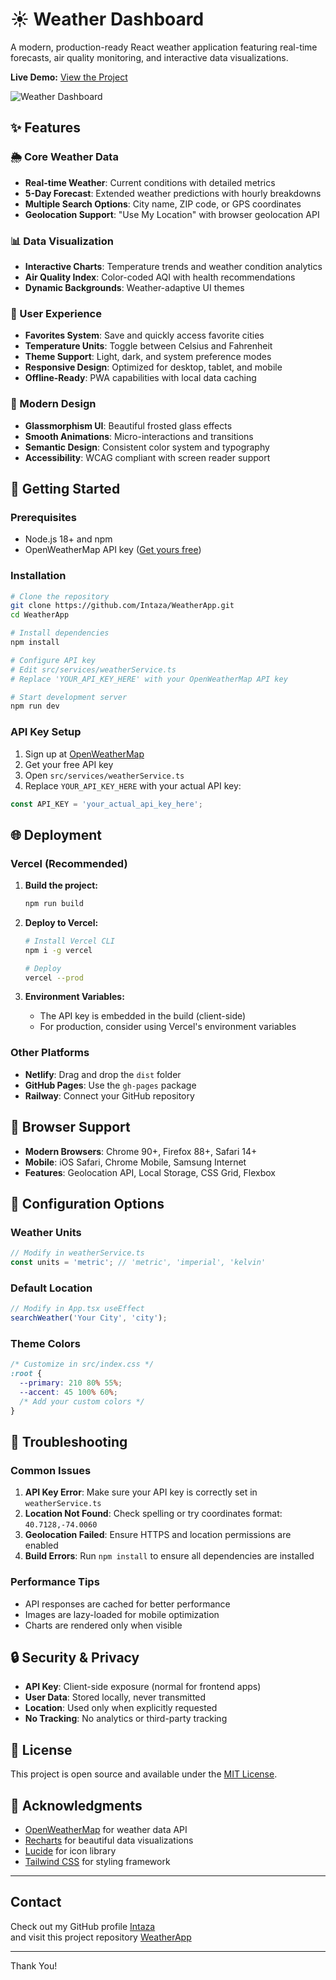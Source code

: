 # ☀️ Weather Dashboard

A modern, production-ready React weather application featuring real-time forecasts, air quality monitoring, and interactive data visualizations.

**Live Demo:** [View the Project]()

![Weather Dashboard](https://images.unsplash.com/photo-1504608524841-42fe6f032b4b?w=1200&h=400&fit=crop&crop=top)

## ✨ Features

### 🌦️ Core Weather Data
- **Real-time Weather**: Current conditions with detailed metrics
- **5-Day Forecast**: Extended weather predictions with hourly breakdowns
- **Multiple Search Options**: City name, ZIP code, or GPS coordinates
- **Geolocation Support**: "Use My Location" with browser geolocation API

### 📊 Data Visualization
- **Interactive Charts**: Temperature trends and weather condition analytics
- **Air Quality Index**: Color-coded AQI with health recommendations
- **Dynamic Backgrounds**: Weather-adaptive UI themes

### 💫 User Experience
- **Favorites System**: Save and quickly access favorite cities
- **Temperature Units**: Toggle between Celsius and Fahrenheit
- **Theme Support**: Light, dark, and system preference modes
- **Responsive Design**: Optimized for desktop, tablet, and mobile
- **Offline-Ready**: PWA capabilities with local data caching

### 🎨 Modern Design
- **Glassmorphism UI**: Beautiful frosted glass effects
- **Smooth Animations**: Micro-interactions and transitions
- **Semantic Design**: Consistent color system and typography
- **Accessibility**: WCAG compliant with screen reader support

## 🚀 Getting Started

### Prerequisites
- Node.js 18+ and npm
- OpenWeatherMap API key ([Get yours free](https://openweathermap.org/api))

### Installation

```bash
# Clone the repository
git clone https://github.com/Intaza/WeatherApp.git
cd WeatherApp

# Install dependencies
npm install

# Configure API key
# Edit src/services/weatherService.ts
# Replace 'YOUR_API_KEY_HERE' with your OpenWeatherMap API key

# Start development server
npm run dev
```

### API Key Setup

1. Sign up at [OpenWeatherMap](https://openweathermap.org/api)
2. Get your free API key
3. Open `src/services/weatherService.ts`
4. Replace `YOUR_API_KEY_HERE` with your actual API key:

```typescript
const API_KEY = 'your_actual_api_key_here';
```


## 🌐 Deployment

### Vercel (Recommended)

1. **Build the project:**
   ```bash
   npm run build
   ```

2. **Deploy to Vercel:**
   ```bash
   # Install Vercel CLI
   npm i -g vercel
   
   # Deploy
   vercel --prod
   ```

3. **Environment Variables:**
   - The API key is embedded in the build (client-side)
   - For production, consider using Vercel's environment variables

### Other Platforms

- **Netlify**: Drag and drop the `dist` folder
- **GitHub Pages**: Use the `gh-pages` package
- **Railway**: Connect your GitHub repository

## 📱 Browser Support

- **Modern Browsers**: Chrome 90+, Firefox 88+, Safari 14+
- **Mobile**: iOS Safari, Chrome Mobile, Samsung Internet
- **Features**: Geolocation API, Local Storage, CSS Grid, Flexbox

## 🔧 Configuration Options

### Weather Units
```typescript
// Modify in weatherService.ts
const units = 'metric'; // 'metric', 'imperial', 'kelvin'
```

### Default Location
```typescript
// Modify in App.tsx useEffect
searchWeather('Your City', 'city');
```

### Theme Colors
```css
/* Customize in src/index.css */
:root {
  --primary: 210 80% 55%;
  --accent: 45 100% 60%;
  /* Add your custom colors */
}
```

## 🐛 Troubleshooting

### Common Issues

1. **API Key Error**: Make sure your API key is correctly set in `weatherService.ts`
2. **Location Not Found**: Check spelling or try coordinates format: `40.7128,-74.0060`
3. **Geolocation Failed**: Ensure HTTPS and location permissions are enabled
4. **Build Errors**: Run `npm install` to ensure all dependencies are installed

### Performance Tips

- API responses are cached for better performance
- Images are lazy-loaded for mobile optimization
- Charts are rendered only when visible

## 🔒 Security & Privacy

- **API Key**: Client-side exposure (normal for frontend apps)
- **User Data**: Stored locally, never transmitted
- **Location**: Used only when explicitly requested
- **No Tracking**: No analytics or third-party tracking

## 📄 License

This project is open source and available under the [MIT License](LICENSE).

## 🙏 Acknowledgments

- [OpenWeatherMap](https://openweathermap.org) for weather data API
- [Recharts](https://recharts.org) for beautiful data visualizations
- [Lucide](https://lucide.dev) for icon library
- [Tailwind CSS](https://tailwindcss.com) for styling framework

---

## Contact

Check out my GitHub profile [Intaza](https://github.com/Intaza)  
and visit this project repository [WeatherApp](https://github.com/Intaza/BLOG)

---
Thank You! 